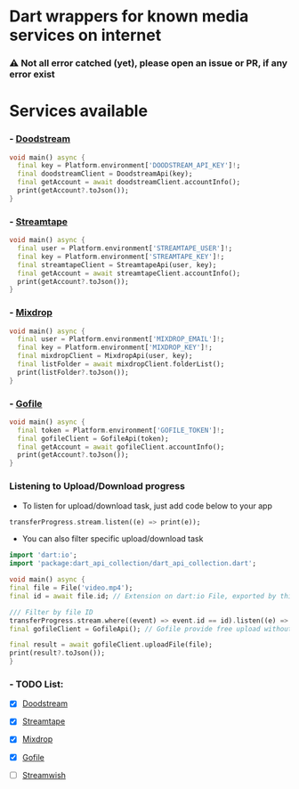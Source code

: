 # Dart wrappers for known media services on internet


### ⚠️ Not all error catched (yet), please open an issue or PR, if any error exist
# Services available

### - [Doodstream](https://doodstream.com)

```dart
void main() async {
  final key = Platform.environment['DOODSTREAM_API_KEY']!;
  final doodstreamClient = DoodstreamApi(key);
  final getAccount = await doodstreamClient.accountInfo();
  print(getAccount?.toJson());
}
```

### - [Streamtape](https://streamtape.com)

```dart
void main() async {
  final user = Platform.environment['STREAMTAPE_USER']!;
  final key = Platform.environment['STREAMTAPE_KEY']!;
  final streamtapeClient = StreamtapeApi(user, key);
  final getAccount = await streamtapeClient.accountInfo();
  print(getAccount?.toJson());
}
```

### - [Mixdrop](https://mixdrop.co)

```dart
void main() async {
  final user = Platform.environment['MIXDROP_EMAIL']!;
  final key = Platform.environment['MIXDROP_KEY']!;
  final mixdropClient = MixdropApi(user, key);
  final listFolder = await mixdropClient.folderList();
  print(listFolder?.toJson());
}
```

### - [Gofile](https://gofile.io)

```dart
void main() async {
  final token = Platform.environment['GOFILE_TOKEN']!;
  final gofileClient = GofileApi(token);
  final getAccount = await gofileClient.accountInfo();
  print(getAccount?.toJson());
}

```

### Listening to Upload/Download progress
- To listen for upload/download task, just add code below to your app

```dart
transferProgress.stream.listen((e) => print(e));
```
- You can also filter specific upload/download task

```dart
import 'dart:io';
import 'package:dart_api_collection/dart_api_collection.dart';

void main() async {
final file = File('video.mp4');
final id = await file.id; // Extension on dart:io File, exported by this package

/// Filter by file ID
transferProgress.stream.where((event) => event.id == id).listen((e) => print(e));
final gofileClient = GofileApi(); // Gofile provide free upload without API key

final result = await gofileClient.uploadFile(file);
print(result?.toJson());
}
```

### - TODO List:

- [x] [Doodstream](https://doodstream.com)
  
- [x] [Streamtape](https://streamtape.com)
  
- [x] [Mixdrop](https://mixdrop.co)
  
- [x] [Gofile](https://gofile.io)
  
- [ ] [Streamwish](https://streamwish.com)
